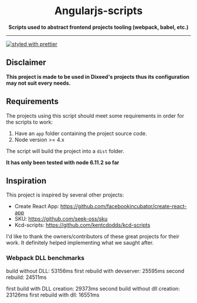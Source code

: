 <div align="center">
  <h1>Angularjs-scripts</h1>

  <strong>Scripts used to abstract frontend projects tooling (webpack, babel, etc.)</strong>

</div>

<hr>

[![styled with prettier](https://img.shields.io/badge/styled_with-prettier-ff69b4.svg)](https://github.com/prettier/prettier)

## Disclaimer
**This project is made to be used in Dixeed's projects thus its configuration may not suit every needs.**

## Requirements
The projects using this script should meet some requirements in order for the scripts to work:

1. Have an `app` folder containing the project source code.
2. Node version >= 4.x

The script will build the project into a `dist` folder.

**It has only been tested with node 6.11.2 so far**

## Inspiration
This project is inspired by several other projects:
* Create React App: https://github.com/facebookincubator/create-react-app
* SKU: https://github.com/seek-oss/sku
* Kcd-scripts: https://github.com/kentcdodds/kcd-scripts

I'd like to thank the owners/contributors of these great projects for their work. It definitely helped implementing what we saught after.

### Webpack DLL benchmarks
build without DLL: 53156ms
first rebuild with devserver: 25595ms
second rebuild: 24511ms

first build with DLL creation: 29373ms
second build without dll creation: 23126ms
first rebuild with dll: 16551ms
